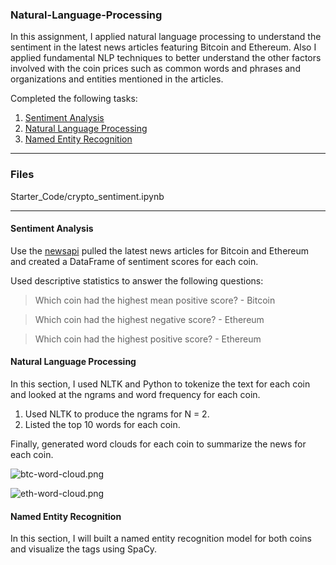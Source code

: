 ### Natural-Language-Processing

In this assignment, I applied natural language processing to understand the sentiment in the latest news articles featuring Bitcoin and Ethereum. Also I applied fundamental NLP techniques to better understand the other factors involved with the coin prices such as common words and phrases and organizations and entities mentioned in the articles.

Completed the following tasks:

1. [Sentiment Analysis](#Sentiment-Analysis)
2. [Natural Language Processing](#Natural-Language-Processing)
3. [Named Entity Recognition](#Named-Entity-Recognition)

---

### Files

Starter_Code/crypto_sentiment.ipynb

---

#### Sentiment Analysis

Use the [newsapi](https://newsapi.org/)  pulled the latest news articles for Bitcoin and Ethereum and created a DataFrame of sentiment scores for each coin.

Used descriptive statistics to answer the following questions:

> Which coin had the highest mean positive score? - Bitcoin

> Which coin had the highest negative score? -  Ethereum

> Which coin had the highest positive score? - Ethereum

#### Natural Language Processing

In this section, I used NLTK and Python to tokenize the text for each coin and looked at the ngrams and word frequency for each coin.

1. Used NLTK to produce the ngrams for N = 2.
2. Listed the top 10 words for each coin.

Finally, generated word clouds for each coin to summarize the news for each coin.

![btc-word-cloud.png](Images/btc-word-cloud.png)

![eth-word-cloud.png](Images/eth-word-cloud.png)

#### Named Entity Recognition

In this section, I will built a named entity recognition model for both coins and visualize the tags using SpaCy.
